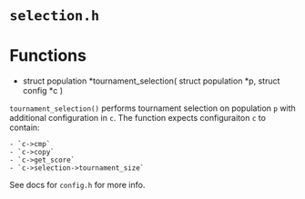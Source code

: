 # `selection.h`


# Functions
- struct population *tournament_selection(
        struct population *p,
        struct config *c
  )

`tournament_selection()` performs tournament selection on population `p` with
additional configuration in `c`. The function expects configuraiton `c` to
contain:

    - `c->cmp`
    - `c->copy`
    - `c->get_score`
    - `c->selection->tournament_size`

See docs for `config.h` for more info.
